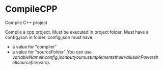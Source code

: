 # CompileCPP
Compile C++ project

Compile a cpp project.
Must be executed in project folder.
Must have a config.json in folder.
config.json must have:
  - a value for "compiler"
  - a value for "sourceFolder"
You can use ${variableName} in config.json but you must implements their values in Powershell source file ($vars).
